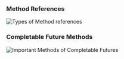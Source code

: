 ### Method References
![Types of Method references](https://github.com/animeshpaul91/Java-Masterclass-Udemy/blob/main/Method_references.png)

### Completable Future Methods
![Important Methods of Completable Futures](https://github.com/animeshpaul91/Java-Masterclass-Udemy/blob/main/Important.png)
